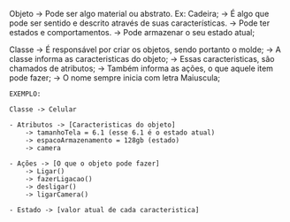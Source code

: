 Objeto 
    -> Pode ser algo material ou abstrato. Ex: Cadeira;
    -> É algo que pode ser sentido e descrito através de suas características.
    -> Pode ter estados e comportamentos.
    -> Pode armazenar o seu estado atual;

Classe
    -> É responsável por criar os objetos, sendo portanto o molde;
    -> A classe informa as caracteristicas do objeto;
        -> Essas caracteristicas, são chamados de atributos;
    -> Também informa as ações, o que aquele item pode fazer;
    -> O nome sempre inicia com letra Maiuscula;


    EXEMPLO:

    Classe -> Celular

    - Atributos -> [Caracteristicas do objeto]
        -> tamanhoTela = 6.1 (esse 6.1 é o estado atual)
        -> espacoArmazenamento = 128gb (estado)
        -> camera
    
    - Ações -> [O que o objeto pode fazer]
        -> Ligar()
        -> fazerLigacao()
        -> desligar()
        -> ligarCamera()

    - Estado -> [valor atual de cada caracteristica]